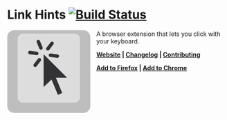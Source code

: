 # Link Hints [![Build Status][travis-badge]][travis-link]

<img src="icon.svg" alt="" align="left" style="margin-right: 1em;">

A browser extension that lets you click with your keyboard.

**[Website] | [Changelog] | [Contributing]**

**[Add to Firefox] | [Add to Chrome]**

[add to chrome]: https://lydell.github.io/LinkHints#note
[add to firefox]: https://lydell.github.io/LinkHints#note
[changelog]: https://github.com/lydell/LinkHints/issues/1
[contributing]: https://github.com/lydell/LinkHints/blob/master/CONTRIBUTING.md
[travis-badge]: https://travis-ci.com/lydell/LinkHints.svg?branch=master
[travis-link]: https://travis-ci.com/lydell/LinkHints
[website]: https://lydell.github.io/LinkHints
